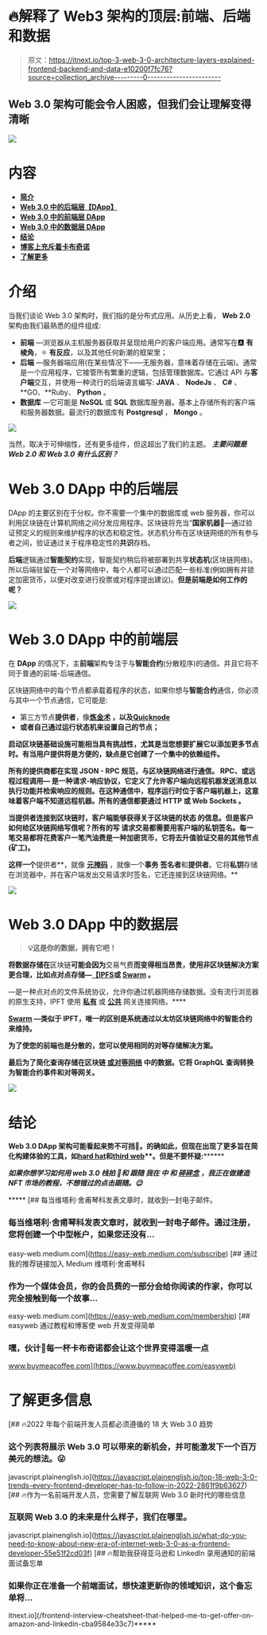 # 🔥解释了 Web3 架构的顶层:前端、后端和数据

> 原文：<https://itnext.io/top-3-web-3-0-architecture-layers-explained-frontend-backend-and-data-e10200f7fc76?source=collection_archive---------0----------------------->

## Web 3.0 架构可能会令人困惑，但我们会让理解变得清晰

![](img/4c7864eac59ef172a110d25a14d892f9.png)

# 内容

*   [**简介**](#f5df)
*   [**Web 3.0 中的后端层【DApp】**](#1562)
*   [**Web 3.0 中的前端层 DApp**](#891b)
*   [**Web 3.0 中的数据层 DApp**](#8b00)
*   [**结论**](#82d6)
*   [**博客上充斥着卡布奇诺**](#c500)
*   [**了解更多**](#9a54)

# 介绍

当我们谈论 Web 3.0 架构时，我们指的是分布式应用。从历史上看， **Web 2.0** 架构由我们最熟悉的组件组成:

*   **前端** —浏览器从主机服务器获取并呈现给用户的客户端应用。通常写在🅰️ **有棱角**，⚛️ **有反应**，以及其他任何新潮的框架里；
*   **后端** —服务器端应用(在某些情况下——无服务器，意味着存储在云端)。通常是一个应用程序，它接管所有繁重的逻辑，包括管理数据库。它通过 API 与**客户端**交互，并使用一种流行的后端语言编写: **JAVA** 、 **NodeJs** 、 **C#** 、 **GO、**Ruby、 **Python** 。
*   **数据库** —它可能是 **NoSQL** 或 **SQL** 数据库服务器。基本上存储所有的客户端和服务器数据。最流行的数据库有 **Postgresql** ， **Mongo** 。

![](img/900fdbd679c9ca2fb94f249a4b956833.png)

当然，取决于可伸缩性，还有更多组件，但这超出了我们的主题。 ***主要问题是 Web 2.0 和 Web 3.0 有什么区别？***

# Web 3.0 DApp 中的后端层

DApp 的主要区别在于分权。你不需要一个集中的数据库或 web 服务器，你可以利用区块链在计算机网络之间分发应用程序。区块链将充当“**国家机器**🤖—通过验证预定义的规则来维护程序的状态和稳定性。状态机分布在区块链网络的所有参与者之间，验证通过关于程序稳定性的**共识**存档。

**后端**逻辑通过**智能契约**实现，智能契约稍后将被部署到共享**状态机**(区块链网络)。所以后端驻留在一个对等网络中，每个人都可以通过匹配一些标准(例如拥有并锁定加密货币，以便对改变进行投票或对程序提出建议)。**但是前端是如何工作的呢？**

![](img/99d84b78d780a69e47a82cc4f26d836e.png)

# Web 3.0 DApp 中的前端层

在 **DApp** 的情况下，主**前端**架构专注于与**智能合约**(分散程序)的通信。并且它将不同于普通的前端-后端通信。

区块链网络中的每个节点都承载着程序的状态，如果你想与**智能合约**通信，你必须与其中一个节点通信，它可能是:

*   第三方节点**提供者**，像[](https://infura.io/)****[**炼金术**](https://www.alchemy.com/) **，以及**[**Quicknode**](https://www.quicknode.com/)****
*   ****或者自己通过运行**状态机**来设置自己的节点；****

****启动区块链基础设施可能相当具有挑战性，尤其是当您想要扩展它以添加更多节点时。有当用户**提供**将是方便的，缺点是它创建了一个集中的依赖组件。****

****所有的**提供商**都在实现 **JSON** - **RPC** 规范，与区块链网络进行通信。 **RPC、**或**远程过程调用—** 是一种请求-响应协议，它定义了允许客户端向远程机器发送消息以执行功能并检索响应的规则。在这种通信中，程序运行时位于客户端机器上，这意味着客户端不知道远程机器。所有的通信都要通过 **HTTP** 或 **Web Sockets** 。****

****当**提供者**连接到**区块链时，**客户端能够获得关于**区块链**的**状态** **的信息。但是客户如何给区块链网络写信呢？**所有的**写** **请求交易**都需要**用客户端的**私钥**签名**。每一笔**交易**都将花费客户一笔**汽油费**是一种加密货币，它将去升值验证**交易**的其他节点(**矿工**)。****

**这样一个**提供者**，就像 [**元掩码**](https://metamask.io/) ，就像一个**事务** **签名者**和**提供者**。它将**私钥**存储在浏览器中，并在客户端发出交易请求时签名，它还连接到区块链网络。**

**![](img/d919b6ec574694ad0bf8a799ceaa3f7d.png)**

# **Web 3.0 DApp 中的数据层**

> **💡这是你的数据，拥有它吧！**

**将数据存储在**区块链**可能会因为**交易气费**而变得相当昂贵，使用非区块链解决方案更合理，比如点对点存储—[**【IPFS**](https://ipfs.io/)或 [**Swarm**](https://www.ethswarm.org/) 。**

**[](https://ipfs.io/)**—是一种点对点的文件系统协议，允许你通过机器网络存储数据。没有流行浏览器的原生支持，IPFT 使用 [**私有**](https://blog.stacktical.com/ipfs/gateway/dapp/2019/09/21/ipfs-server-google-cloud-platform.html) 或 [**公共**](https://ipfs.github.io/public-gateway-checker/) 网关连接网络。****

****[**Swarm**](https://www.ethswarm.org/) —类似于 IPFT，唯一的区别是系统通过以太坊区块链网络中的**智能合约**来维持。****

****为了使您的前端也是分散的，您可以使用相同的对等存储解决方案。****

****最后为了简化查询存储在区块链 [**或对等网络**](https://thegraph.com/en/) 中的数据。它将 GraphQL 查询转换为智能合约事件和对等网关。****

****![](img/026e99c2c06de7a8967253734c67c23c.png)****

# ****结论****

****Web 3.0 DApp 架构可能看起来势不可挡🤯。的确如此，但现在出现了更多旨在简化构建体验的工具，如[**hard hat**](https://hardhat.org/)**和**[**third web**](https://thirdweb.com/)**。但是不要怀疑:**********

*****如果你想学习如何用* ***web 3.0 栈*******拍*** *👏和* ***跟随*** *我在* ***中*** *和* [***碎碎念***](https://twitter.com/EasyWebOrg) *，我正在做建造 NFT 市场的教程，不想错过的点击跟随。😉******

*****[](https://easy-web.medium.com/subscribe) [## 每当维塔利·舍甫琴科发表文章时，就收到一封电子邮件。

### 每当维塔利·舍甫琴科发表文章时，就收到一封电子邮件。通过注册，您将创建一个中型帐户，如果您还没有…

easy-web.medium.com](https://easy-web.medium.com/subscribe) [](https://easy-web.medium.com/membership) [## 通过我的推荐链接加入 Medium 维塔利·舍甫琴科

### 作为一个媒体会员，你的会员费的一部分会给你阅读的作家，你可以完全接触到每一个故事…

easy-web.medium.com](https://easy-web.medium.com/membership) [](https://www.buymeacoffee.com/easyweb) [## easyweb 通过教程和博客使 web 开发变得简单

### 嘿，伙计👋每一杯卡布奇诺都会让这个世界变得温暖一点

www.buymeacoffee.com](https://www.buymeacoffee.com/easyweb) 

# 了解更多信息

[](https://javascript.plainenglish.io/top-18-web-3-0-trends-every-frontend-developer-has-to-follow-in-2022-2861f9b63627) [## 🔥2022 年每个前端开发人员都必须遵循的 18 大 Web 3.0 趋势

### 这个列表将展示 Web 3.0 可以带来的新机会，并可能激发下一个百万美元的想法。😜

javascript.plainenglish.io](https://javascript.plainenglish.io/top-18-web-3-0-trends-every-frontend-developer-has-to-follow-in-2022-2861f9b63627) [](https://javascript.plainenglish.io/what-do-you-need-to-know-about-new-era-of-internet-web-3-0-as-a-frontend-developer-55e51f2cd03f) [## 🔥作为一名前端开发人员，您需要了解互联网 Web 3.0 新时代的哪些信息

### 互联网 Web 3.0 的未来是什么样子，我们在哪里。

javascript.plainenglish.io](https://javascript.plainenglish.io/what-do-you-need-to-know-about-new-era-of-internet-web-3-0-as-a-frontend-developer-55e51f2cd03f) [](/frontend-interview-cheatsheet-that-helped-me-to-get-offer-on-amazon-and-linkedin-cba9584e33c7) [## 🔥帮助我获得亚马逊和 LinkedIn 录用通知的前端面试备忘单

### 如果你正在准备一个前端面试，想快速更新你的领域知识，这个备忘单将…

itnext.io](/frontend-interview-cheatsheet-that-helped-me-to-get-offer-on-amazon-and-linkedin-cba9584e33c7)*****
